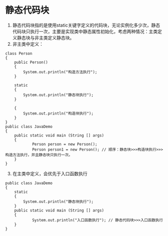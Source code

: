 # 静态代码块
1. 静态代码块指的是使用static关键字定义的代码块，无论实例化多少次，静态代码块只执行一次，主要是实现类中静态属性初始化，考虑两种情况：主类定义静态块与非主类定义静态块。
2. 非主类中定义：

```
class Person
{
	public Person()
	{
		System.out.println("构造方法执行");
	}
	
	static
	{
		System.out.println("静态块执行");
	}

	{
		System.out.println("构造块执行");
	}
}
public class JavaDemo 
{
	public static void main (String [] args)
	{
			Person person = new Person(); 
			Person person1 = new Person(); // 顺序：静态块>>>构造块执行>>>构造方法执行，并且静态块只执行一次。
	}
}
```
3. 在主类中定义，会优先于入口函数执行
```
public class JavaDemo 
{
	static
	{
		System.out.println("静态块执行");
	}
	public static void main (String [] args)
	{
			System.out.println("入口函数执行"); // 静态代码块>>>入口函数执行
	}
}
```

